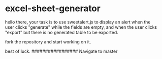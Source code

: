 # excel-sheet-generator

hello there, your task is to use sweetalert.js to display an alert when the user clicks "generate" while the fields are empty, and when the user clicks "export" but there is no generated table to be exported.

fork the repository and start working on it.

best of luck.
#################
Navigate to master
